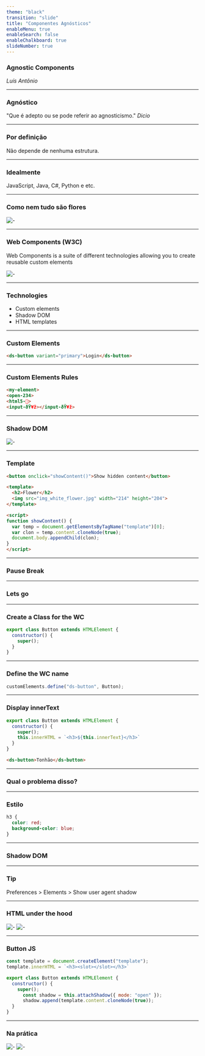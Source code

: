 ```yaml
---
theme: "black"
transition: "slide"
title: "Componentes Agnósticos"
enableMenu: true
enableSearch: false
enableChalkboard: true
slideNumber: true
---
```


### Agnostic Components

_Luís Antônio_

---

### Agnóstico

"Que é adepto ou se pode referir ao agnosticismo."
_Dicio_

---

### Por definição
Não depende de nenhuma estrutura.

---

### Idealmente
JavaScript, Java, C#, Python e etc.

---

### Como nem tudo são flores
![-](https://gerarmemes.s3.us-east-2.amazonaws.com/memes/thumb/a5725031.jpg)

---

### Web Components (W3C)
Web Components is a suite of different technologies allowing you to create reusable custom elements

![-](https://www.webcomponents.org/assets/logo-192x192.png)

---

### Technologies
- Custom elements
- Shadow DOM
- HTML templates

---

### Custom Elements 
```html
<ds-button variant="primary">Login</ds-button>
```

---

### Custom Elements Rules
```html
<my-element>
<open-234>
<html5-🤟>
<input-ðŸ¥ž></input-ðŸ¥ž>
```

---

### Shadow DOM
![-](https://developer.mozilla.org/en-US/docs/Web/API/Web_components/Using_shadow_DOM/shadowdom.svg)

---

### Template
```html
<button onclick="showContent()">Show hidden content</button>

<template>
  <h2>Flower</h2>
  <img src="img_white_flower.jpg" width="214" height="204">
</template>

<script>
function showContent() {
  var temp = document.getElementsByTagName("template")[0];
  var clon = temp.content.cloneNode(true);
  document.body.appendChild(clon);
}
</script>
```

---

### Pause Break

---

### Lets go

---

### Create a Class for the WC

```js
export class Button extends HTMLElement {
  constructor() {
    super();
  }
}
```

---

### Define the WC name

```js
customElements.define("ds-button", Button);
```

---

### Display innerText

```js
export class Button extends HTMLElement {
  constructor() {
    super();
    this.innerHTML = `<h3>${this.innerText}</h3>`
  }
}
```

```html
<ds-button>Tonhão</ds-button>
```

---

### Qual o problema disso?

---

### Estilo
```css
h3 {
  color: red;
  background-color: blue;
}
```

---

### Shadow DOM

---

### Tip
Preferences > Elements > Show user agent shadow 

---

### HTML under the hood
![-](https://cdn.discordapp.com/attachments/839151579416363048/1103808379685699595/image.png)
![-](https://media.discordapp.net/attachments/839151579416363048/1103808422119493704/image.png)

---

### Button JS


```js
const template = document.createElement("template");
template.innerHTML = `<h3><slot></slot></h3>`

export class Button extends HTMLElement {
  constructor() {
    super();
      const shadow = this.attachShadow({ mode: "open" });
      shadow.append(template.content.cloneNode(true));
  }
}
```

---

### Na prática
![-](https://media.discordapp.net/attachments/839151579416363048/1103815674947706960/image.png)
![-](https://media.discordapp.net/attachments/839151579416363048/1103815824764059648/image.png)